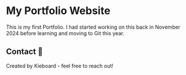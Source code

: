 # <h1>My Portfolio Website </h1>
This is my first Portfolio. I had started working on this back in November 2024 before learning and moving to Git this year.

<h2>Contact 📧</h2>
Created by Kieboard - feel free to reach out!
